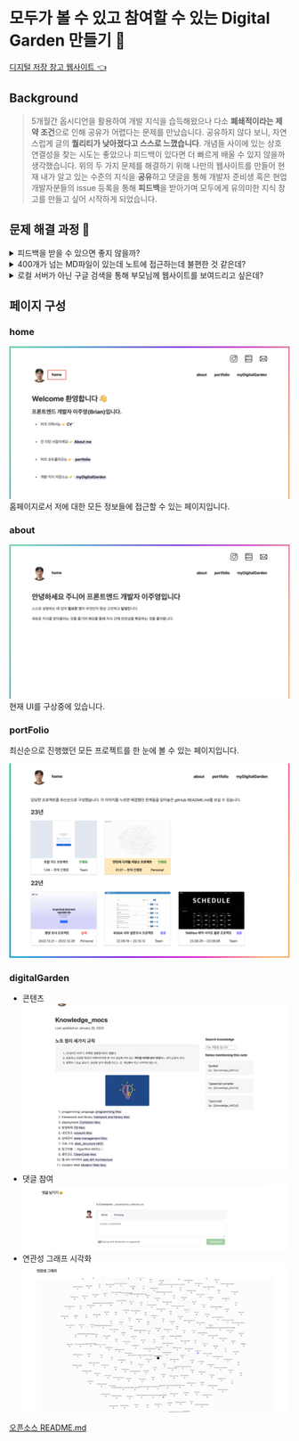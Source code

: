 # 모두가 볼 수 있고 참여할 수 있는 Digital Garden 만들기 🏡

[디지털 저장 창고 웹사이트 👈](https://juyoungdev.com)

## **Background**

> 5개월간 옵시디언을 활용하여 개발 지식을 습득해왔으나 다소 **폐쇄적이라는 제약 조건**으로 인해 공유가 어렵다는 문제를 만났습니다. 공유하지 않다 보니, 자연스럽게 글의 **퀄리티가 낮아졌다고 스스로 느꼈습니다**. 개념들 사이에 있는 상호 연결성을 찾는 시도는 좋았으나 피드백이 있다면 더 빠르게 배울 수 있지 않을까 생각했습니다. 위의 두 가지 문제를 해결하기 위해 나만의 웹사이트를 만들어 현재 내가 알고 있는 수준의 지식을 **공유**하고 댓글을 통해 개발자 준비생 혹은 현업 개발자분들의 issue 등록을 통해 **피드백**을 받아가며 모두에게 유의미한 지식 창고를 만들고 싶어 시작하게 되었습니다.

## 문제 해결 과정 💭

<details>
<summary>피드백을 받을 수 있으면 좋지 않을까?</summary>
<br>

**부연 설명** : 내가 쓴 글을 공유하는데 만족한다면 jekyll 오픈소스대로 사용하면 충분할 것 같습니다. 하지만 피드백을 받고 더 빠르게 지식을 습득하고 싶은 저의 열망으로 시작한 프로젝트이기에 만들어진대로 사용할 수 없었습니다.

- **정의** : 오픈소스의 코드를 사용하는데서 만족하지 않고 **뜯어봐야 한다**.

- **해결 과정** :

  1. 정적 웹사이트 생성 프레임 워크인 jekyll의 사이트 구조를 공식문서를 통해 파악하고 custom하여 사용.
  2. github issue의 위젯인 utteranc.es를 활용하여 댓글 기능 구현.
  3. 발생하는 에러 해당 오픈소스의 github issue에 질의를 통해 해결.

- **공부한 부분** : [jekyll](), [SSG](), [CSR](), [SSR]()
- **경험** : 루비로 만들어진 jekyll 프레임 워크를 사용해서 옵시디언의 그래프 및 지식 창고 개념을 그대로 구현할 수 있었다.

</details>

<details>
<summary>400개가 넘는 MD파일이 있는데 노트에 접근하는데 불편한 것 같은데?</summary>

<br>

**부연 설명** : 만민의 디지털 가든을 만든지 별로 되지 않았지만 제 옵시디언의 노트들을 조금씩 옮기다보니 벌써 약 400개가 넘는 md파일이 존재합니다. 400개의 노트들의 연결성을 제 웹페이지에서 보여주는데는 성공했지만 실질적으로 방문자에게 필요한 지식을 제공하는데 한계를 느꼈습니다.

- **정의** : 댓글 기능이 필수적이다.

- **해결 과정** :

  - **큰 문제를 해결하기 위한 작은 문제 해결 과정**
    <br>

  1. Algolia와 연동하는 과정에서 Index의 record가 10KB 초과 에러
     ![](https://velog.velcdn.com/images/sharphand1/post/52971534-1c18-4f8f-b7e7-4b2706fa79c8/image.png)
     [Algolia 연동했던 방법을 블로그를 활용하여 공유하였습니다.](https://velog.io/@sharphand1/Jekyll%EB%A7%8C%EB%AF%BC%EC%9D%98-%EB%94%94%EC%A7%80%ED%84%B8-%EC%B0%BD%EA%B3%A0-%EA%B2%80%EC%83%89-%EA%B8%B0%EB%8A%A5-%EB%A7%8C%EB%93%A4%EA%B8%B0)
     저의 웹페이지는 노트 간, 상호연결성을 보여줍니다. 그렇다보니 각 html의 데이터로 인해 10KB가 넘어가는 문제가 있었습니다. 이 문제를 해결하기 위해 현재 사용하고 있는 오픈소스의 코드를 분석해보니 그래프를 백링크를 만들어주는 plugIn의 File.write() 시스템 콜에 해당하는 코드를 삭제해주어 인덱스를 추가하는 과정에서는 그래프 데이터가 추가되지 않게 하였습니다.
     <br>

  2. 스크립트에 container : #searchBox가 읽히지 않는 문제

  ```
    error : Container must be `string` or `HTMLElement`. Unable to find #searchbox
  ```

  script를 id가 searchbox인 element 뒤에 실행시키면서 어렵지 않게 해결했으나 [critical-rendering-path](https://juyoungdev.com/critical-rendering-path)과 기본 script 속성을 복습할 수 있었습니다. 위의 에러는 script에서 불러오는 element보다 브라우저에서 먼저 실행돼, html element를 불러오지 못해서 생기는 문제였습니다. script 속성 중 async와 defer을 사용해서 해결하려고 했으나 head에 script가 담기면 디지털 가든이 아닌 모든 페이지에서 script가 실행되는 문제가 발생하여 단순하게 해결했습니다.
  <br>

  3. 검색창에 쿼리를 날리지 않아도 결과를 보여주는 문제

  ```js
  const search = instantsearch({
  	indexName: "digitalGarden",
  	searchClient,
  	searchFunction(helper) {
  		if (helper.state.query) {
  			helper.search();
  		}
  	},
  });

  const search = instantsearch({
  	indexName: "digitalGarden",
  	searchClient,
  	searchFunction(helper) {
  		const container = document.querySelector("#hits");
  		container.style.display = helper.state.query === "" ? "none" : "";
  		helper.search();
  	},
  });
  ```

  공식 문서를 찾아보니 instantSearch 모듈에 searchFunction 매소드를 통해 검색 행동을 제어할 수 있다고 합니다. 결과적으로 페이지가 로드 됐을때 자동 서치되는 것 방지한다고 합니다. 여기서 id가 hits인 돔요소에 접근하고 helper.state.query가 비어있으면 display:none으로 되도록 만들고 아니면 helper.search()하도록 로직을 만드니 해결했습니다.

  결과물
  ![](https://velog.velcdn.com/images/sharphand1/post/150a79c5-257a-4265-8047-6e01253213a5/image.gif)
  <br>

  4. 검색 기능 추가 이후, graph가 보이지 않는 문제
     추가전
     ![](https://velog.velcdn.com/images/sharphand1/post/140cace9-e5dd-47a8-9a68-ae7affe7a32b/image.png)
     검색 추가 후,
     ![](https://velog.velcdn.com/images/sharphand1/post/18e47156-3f5e-4bf6-aba1-72534c571d9e/image.png)

  **해결 과정**
  4-1. script가 읽히는 순서 재점검 (다양한 시도끝에 스크립트 문제는 아니라고 생각했습니다.)
  4-2. 검색 기능이 있는 script를 주석 처리하니 그래프가 보입니다. 그렇다면 검색 script와 graph script와 문제가 있는 것 같았습니다.
  4-3. {% include algolia.html %} 지킬의 liquid 문법을 공부하여 기본적으로 잘못 사용한것이 있는지 확인한 결과, 정상적으로 사용한 것을 확인했습니다.
  4-4. 그래프 script 와 algolia script 모두 cdn에서 가지고 오는데 여기서 생기는 오류인가?

- **공부한 부분** :algolia Doc

</details>

<details>
<summary>로컬 서버가 아닌 구글 검색을 통해 부모님께 웹사이트를 보여드리고 싶은데?</summary>

![](https://velog.velcdn.com/images/sharphand1/post/cd7391fd-ca5d-491e-aa04-1127adc5e9ac/image.png)

**부연 설명** : 부모님께서 어느날 아침, 제 디지털 지식 창고를 구경하고 싶어하셨습니다. 하지만 그 당시 제가 공부하는 공간에 컴퓨터를 놓고 오는 바람에 보여드릴 수가 없었습니다. 그때 제가 알기에 SSG가 SEO 측면에 유리하다고 알고 있었습니다. 그래서 구글에 검색해봤지만, 지식 창고와 연관된 제 벨로그와 인스타가 나왔습니다. 뭔가 잘못됐다는 것을 인지하고 journeyDev를 치면 제 디지털 지식 창고가 검색 결과로 나오게 하려 합니다.

- **정의** : Google Search Console에 등록하면 쉽게 해결되지 않을까.

- **해결 과정** :

  1. Jekyll SEO 라이브러리 이용
     -> 현재 사용하고 있는 오픈소스 내에 SEO를 최적화해주는 것을 발견하였습니다.
  2. 구글 검색 엔진에 등록
     google search console에 등록하려면 DNS record에 TXT 정보를 복사하여 붙혀넣어야합니다. 하지만 netlify로만 베포를했을때는 DNS 관리자 설정에 들어가면 사이트 이름밖에 수정할 수 없다는 것을 알게 됐습니다. 그래서 도메인을 구입합니다.
  3. 가비아를 통해 도메인 구매
  4. http인 사이트를 https로 변환
     netlify에서 무료로 제공해주고 있어 어렵지 않게 3일이 지나 변환이 되었으나 어떤 원리로 https 인증서를 발급해주는지 공부했습니다.

- **공부한 부분** : [DNS](https://juyoungdev.com/dns) , [https](https://juyoungdev.com/https) , [http](https://juyoungdev.com/http) [SEO](https://juyoungdev.com/seo)
- 경험 : 커스텀 도메인을 가비아를 통해 구입하고 netlify Name server DNS에 Google-Search-Console의 TXT의 정보를 넣어주어 구글 색인 봇이 크롤링을 할 수 있도록 했습니다.
</details>

## 페이지 구성

### home

![](/assets/id.png)
홈페이지로서 저에 대한 모든 정보들에 접근할 수 있는 페이지입니다.

### about

![](/assets/about.png)
현재 UI를 구상중에 있습니다.

### portFolio

최신순으로 진행했던 모든 프로젝트를 한 눈에 볼 수 있는 페이지입니다.

![](/assets/portFolio.png)

### digitalGarden

- 콘텐츠
  ![](/assets/digitalGarden.png)
- 댓글 참여
  ![](/assets/reply.png)
- 연관성 그래프 시각화
  ![](/assets/relation.png)

[오픈소스 README.md](https://github.com/maximevaillancourt/digital-garden-jekyll-template)

```

```
